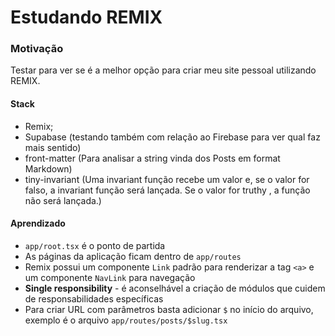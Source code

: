 # Estudando REMIX

### Motivação

Testar para ver se é a melhor opção para criar meu site pessoal utilizando REMIX.

#### Stack

- Remix;
- Supabase (testando também com relação ao Firebase para ver qual faz mais sentido)
- front-matter (Para analisar a string vinda dos Posts em format Markdown)
- tiny-invariant (Uma invariant função recebe um valor e, se o valor for falso, a invariant função será lançada. Se o valor for truthy , a função não será lançada.)

#### Aprendizado

- `app/root.tsx` é o ponto de partida
- As páginas da aplicação ficam dentro de `app/routes`
- Remix possui um componente `Link` padrão para renderizar a tag `<a>` e um componente `NavLink` para navegação
- **Single responsibility** - é aconselhável a criação de módulos que cuidem de responsabilidades específicas
- Para criar URL com parâmetros basta adicionar `$` no início do arquivo, exemplo é o arquivo `app/routes/posts/$slug.tsx`
